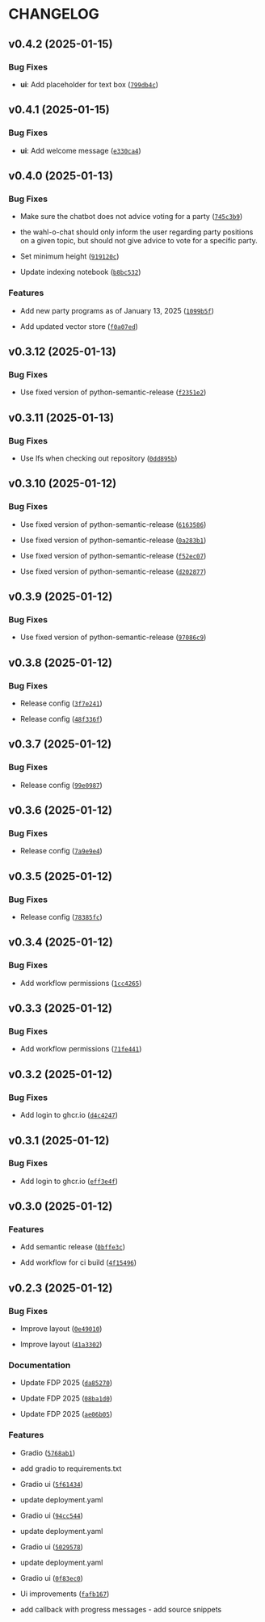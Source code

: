 # CHANGELOG


## v0.4.2 (2025-01-15)

### Bug Fixes

- **ui**: Add placeholder for text box
  ([`799db4c`](https://github.com/fhswf/wahl-o-chat/commit/799db4c8fbdfb589a0cce07328a7d025c72fcd64))


## v0.4.1 (2025-01-15)

### Bug Fixes

- **ui**: Add welcome message
  ([`e330ca4`](https://github.com/fhswf/wahl-o-chat/commit/e330ca4201ef91364158ab58e70b366895825988))


## v0.4.0 (2025-01-13)

### Bug Fixes

- Make sure the chatbot does not advice voting for a party
  ([`745c3b9`](https://github.com/fhswf/wahl-o-chat/commit/745c3b97a5016076172862f39919f86a3537a354))

- the wahl-o-chat should only inform the user regarding party positions on a given topic, but should
  not give advice to vote for a specific party.

- Set minimum height
  ([`919120c`](https://github.com/fhswf/wahl-o-chat/commit/919120c26fa963e9dcf1d52e8a152e214bcca695))

- Update indexing notebook
  ([`b8bc532`](https://github.com/fhswf/wahl-o-chat/commit/b8bc532e8368639fa242716b0462f89bdc1e5812))

### Features

- Add new party programs as of January 13, 2025
  ([`1099b5f`](https://github.com/fhswf/wahl-o-chat/commit/1099b5f1c6ef72e348208cddd1aaa99b546d88a7))

- Add updated vector store
  ([`f0a07ed`](https://github.com/fhswf/wahl-o-chat/commit/f0a07ed746ac1deef0e4e868cbfceaa0b853a80c))


## v0.3.12 (2025-01-13)

### Bug Fixes

- Use fixed version of python-semantic-release
  ([`f2351e2`](https://github.com/fhswf/wahl-o-chat/commit/f2351e2880f64c91c915d057e7f7eed5550441a9))


## v0.3.11 (2025-01-13)

### Bug Fixes

- Use lfs when checking out repository
  ([`0dd895b`](https://github.com/fhswf/wahl-o-chat/commit/0dd895bd40481769630131aca976436515982d2d))


## v0.3.10 (2025-01-12)

### Bug Fixes

- Use fixed version of python-semantic-release
  ([`6163586`](https://github.com/fhswf/wahl-o-chat/commit/6163586527cd66c026807a0be4115b36a170c871))

- Use fixed version of python-semantic-release
  ([`0a283b1`](https://github.com/fhswf/wahl-o-chat/commit/0a283b1e8885bb695b31aad5d2350ff161057548))

- Use fixed version of python-semantic-release
  ([`f52ec07`](https://github.com/fhswf/wahl-o-chat/commit/f52ec07c88eee2e32a6e2cb4f5b6892f33b72865))

- Use fixed version of python-semantic-release
  ([`d202877`](https://github.com/fhswf/wahl-o-chat/commit/d20287709b8ea651ac3bbb4177555c9fcc900d57))


## v0.3.9 (2025-01-12)

### Bug Fixes

- Use fixed version of python-semantic-release
  ([`97086c9`](https://github.com/fhswf/wahl-o-chat/commit/97086c926da6e372d553b432a6bc00d6927c4d9b))


## v0.3.8 (2025-01-12)

### Bug Fixes

- Release config
  ([`3f7e241`](https://github.com/fhswf/wahl-o-chat/commit/3f7e241523dad00d0bb3ca7fc3706bb5d8dd3341))

- Release config
  ([`48f336f`](https://github.com/fhswf/wahl-o-chat/commit/48f336f16b1ef86c873610323ff1e40de0923d26))


## v0.3.7 (2025-01-12)

### Bug Fixes

- Release config
  ([`99e0987`](https://github.com/fhswf/wahl-o-chat/commit/99e09878b381f850c9c68b50335dcb3aa1316266))


## v0.3.6 (2025-01-12)

### Bug Fixes

- Release config
  ([`7a9e9e4`](https://github.com/fhswf/wahl-o-chat/commit/7a9e9e4ed576255e7b9ad758163b48db7ea168c1))


## v0.3.5 (2025-01-12)

### Bug Fixes

- Release config
  ([`78385fc`](https://github.com/fhswf/wahl-o-chat/commit/78385fc5e5071e03aca900578ac92540b2f4754f))


## v0.3.4 (2025-01-12)

### Bug Fixes

- Add workflow permissions
  ([`1cc4265`](https://github.com/fhswf/wahl-o-chat/commit/1cc4265be216efbdb61e0d03d2b3bd4f52045d51))


## v0.3.3 (2025-01-12)

### Bug Fixes

- Add workflow permissions
  ([`71fe441`](https://github.com/fhswf/wahl-o-chat/commit/71fe44133eb5d16bf81a5408c1014e6b299d9878))


## v0.3.2 (2025-01-12)

### Bug Fixes

- Add login to ghcr.io
  ([`d4c4247`](https://github.com/fhswf/wahl-o-chat/commit/d4c4247334a92ae494ad430514629b5da6f9f762))


## v0.3.1 (2025-01-12)

### Bug Fixes

- Add login to ghcr.io
  ([`eff3e4f`](https://github.com/fhswf/wahl-o-chat/commit/eff3e4f7087c750fb75c87a9d93c41f9cf37557f))


## v0.3.0 (2025-01-12)

### Features

- Add semantic release
  ([`0bffe3c`](https://github.com/fhswf/wahl-o-chat/commit/0bffe3cc2e4c08651bd561ac9b0611fbd00b352b))

- Add workflow for ci build
  ([`4f15496`](https://github.com/fhswf/wahl-o-chat/commit/4f154967d532f990384bc300625809c503336a90))


## v0.2.3 (2025-01-12)

### Bug Fixes

- Improve layout
  ([`0e49010`](https://github.com/fhswf/wahl-o-chat/commit/0e49010674ba54087442b62c76683606d60c989f))

- Improve layout
  ([`41a3302`](https://github.com/fhswf/wahl-o-chat/commit/41a330231424d9975c803fdd161b7b70b6ee0811))

### Documentation

- Update FDP 2025
  ([`da85270`](https://github.com/fhswf/wahl-o-chat/commit/da85270369d7cc807f1049492feff8c061809f68))

- Update FDP 2025
  ([`08ba1d0`](https://github.com/fhswf/wahl-o-chat/commit/08ba1d0119e4f1af27262cd116110c07b4eb6a43))

- Update FDP 2025
  ([`ae06b05`](https://github.com/fhswf/wahl-o-chat/commit/ae06b05e01e2402b553d232f3b65208a2aab6d51))

### Features

- Gradio
  ([`5768ab1`](https://github.com/fhswf/wahl-o-chat/commit/5768ab1759cf4fff48c83d0ff4d1073ae23fc808))

- add gradio to requirements.txt

- Gradio ui
  ([`5f61434`](https://github.com/fhswf/wahl-o-chat/commit/5f61434f66ce53fed07f2fda4ffb3f503b3703a3))

- update deployment.yaml

- Gradio ui
  ([`94cc544`](https://github.com/fhswf/wahl-o-chat/commit/94cc5443b5d0eb3554a371cef9f7aa3d44a2f7d8))

- update deployment.yaml

- Gradio ui
  ([`5029578`](https://github.com/fhswf/wahl-o-chat/commit/50295780f7724e5c93676350a294ed0fe1370bb2))

- update deployment.yaml

- Gradio ui
  ([`0f83ec0`](https://github.com/fhswf/wahl-o-chat/commit/0f83ec0b749fbda53d94d0e190642f80b2c51316))

- Ui improvements
  ([`fafb167`](https://github.com/fhswf/wahl-o-chat/commit/fafb16733fd83193ece2cfcd18709c095d043fb9))

- add callback with progress messages - add source snippets
